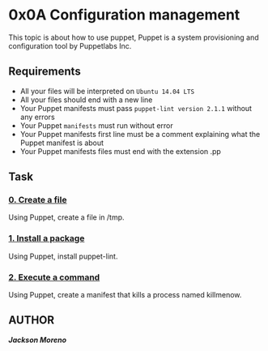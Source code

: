 # 0x0A Configuration management
This topic is about how to use puppet, Puppet is a system provisioning and configuration tool by Puppetlabs Inc.

## Requirements
+ All your files will be interpreted on `Ubuntu 14.04 LTS`
+ All your files should end with a new line
+ Your Puppet manifests must pass `puppet-lint version 2.1.1` without any errors
+ Your Puppet `manifests` must run without error
+ Your Puppet manifests first line must be a comment explaining what the Puppet manifest is about
+ Your Puppet manifests files must end with the extension .pp

## Task

### [0. Create a file](0-create_a_file.pp)
Using Puppet, create a file in /tmp.


### [1. Install a package](1-install_a_package.pp)
Using Puppet, install puppet-lint.


### [2. Execute a command](2-execute_a_command.pp)
Using Puppet, create a manifest that kills a process named killmenow.

## AUTHOR
**_Jackson Moreno_**
